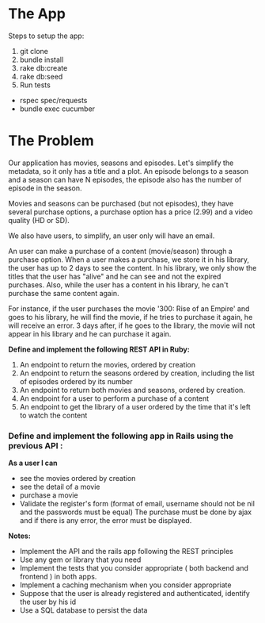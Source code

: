 The App
=======

Steps to setup the app:
1. git clone
2. bundle install
3. rake db:create
4. rake db:seed
5. Run tests
  - rspec spec/requests
  - bundle exec cucumber


The Problem
===========

Our application has movies, seasons and episodes. Let's simplify the metadata, so it only has a title and a plot. An episode belongs to a season and a season can have N episodes, the episode also has the number of episode in the season.

Movies and seasons can be purchased (but not episodes), they have several purchase options, a purchase option has a price (2.99) and a video quality (HD or SD).

We also have users, to simplify, an user only will have an email.

An user can make a purchase of a content (movie/season) through a purchase option. When a user makes a purchase, we store it in his library, the user has up to 2 days to see the content. In his library, we only show the titles that the user has "alive" and he can see and not the expired purchases. Also, while the user has a content in his library, he can't purchase the same content again.

For instance, if the user purchases the movie '300: Rise of an Empire' and goes to his library, he will find the movie, if he tries to purchase it again, he will receive an error. 3 days after, if he goes to the library, the movie will not appear in his library and he can purchase it again.

**Define and implement the following REST API in Ruby:**

1. An endpoint to return the movies, ordered by creation
2. An endpoint to return the seasons ordered by creation, including the list of episodes ordered by its number
3. An endpoint to return both movies and seasons, ordered by creation.
4. An endpoint for a user to perform a purchase of a content
5. An endpoint to get the library of a user ordered by the time that it's left to watch the content

### Define and implement the following app in Rails using the previous API :

**As a user I can**

- see the movies ordered by creation
- see the detail of a movie
- purchase a movie
- Validate the register's form (format of email, username should not be nil and the passwords must be equal) The purchase must be done by ajax and if there is any error, the error must be displayed.

**Notes:**

- Implement the API and the rails app following the REST principles
- Use any gem or library that you need
- Implement the tests that you consider appropriate ( both backend and frontend ) in both apps.
- Implement a caching mechanism when you consider appropriate
- Suppose that the user is already registered and authenticated, identify the user by his id
- Use a SQL database to persist the data
